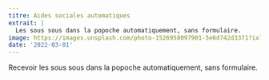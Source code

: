 ```yaml
---
titre: Aides sociales automatiques
extrait: |
  Les sous sous dans la popoche automatiquement, sans formulaire.
image: https://images.unsplash.com/photo-1526958097901-5e6d742d3371?ixlib=rb-1.2.1&ixid=MnwxMjA3fDB8MHxwaG90by1wYWdlfHx8fGVufDB8fHx8&auto=format&fit=crop&w=1170&q=80
date: '2022-03-01'
---
```


Recevoir les sous sous dans la popoche automatiquement, sans formulaire.
